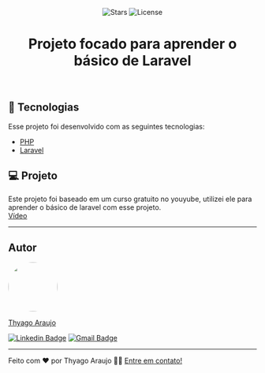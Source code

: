 <p align="center">
  <img src="https://img.shields.io/github/stars/thyagoaraujom/aprendendoPHP?label=stars&message=MIT&color=8257E5&labelColor=000000" alt="Stars">

  <img  src="https://img.shields.io/static/v1?label=license&message=MIT&color=8257E5&labelColor=000000" alt="License">   
</p>

<h1 align="center">
     Projeto focado para aprender o básico de Laravel
</h1>

<br>

## 🧪 Tecnologias

Esse projeto foi desenvolvido com as seguintes tecnologias:

- [PHP](https://www.php.net)
- [Laravel](https://laravel.com)

## 💻 Projeto

Este projeto foi baseado em um curso gratuito no youyube, utilizei ele para aprender o básico de laravel com esse projeto. 
<br/>
<a href="https://www.youtube.com/playlist?list=PLnDvRpP8BnewYKI1n2chQrrR4EYiJKbUG">Vídeo </a>

---

<h2 id="-autor">Autor</h2>

<a href="https://github.com/thyagoaraujom">
 <img style="border-radius: 50%;" src="https://avatars.githubusercontent.com/u/51569984" width="100px;" alt=""/>
</br>
<p> Thyago Araujo <p>
</a>

[![Linkedin Badge](https://img.shields.io/badge/-ThyagoAraujo-blue?style=flat-square&logo=Linkedin&logoColor=white&link=https://www.linkedin.com/in/thyago-araujo-m/)](https://www.linkedin.com/in/thyago-araujo-m/)
[![Gmail Badge](https://img.shields.io/badge/-thyagoaraujomotta@gmail.com-c14438?style=flat-square&logo=Gmail&logoColor=white&link=mailto:thyagoaraujomotta@gmail.com)](mailto:thyagoaraujomotta@gmail.com)

---

Feito com ❤️ por Thyago Araujo 👋🏽 [Entre em contato!](https://www.linkedin.com/in/thyago-araujo-m/)
